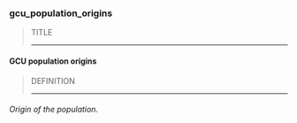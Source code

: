 ### gcu_population_origins



> TITLE
> 
> ------

#### GCU population origins



> DEFINITION
> 
> ------

###### Origin of the population.